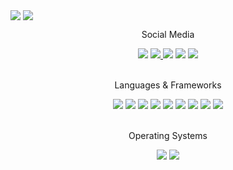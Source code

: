 <a href="https://github.com/omerhuseyingul"><img align="center" src="https://github-readme-stats.vercel.app/api?username=omerhuseyingul&show_icons=true&bg_color=0d1117&text_color=bdc3c7&title_color=f1c40f&icon_color=f1c40f&hide_border=true" /></a>
<a href="https://github.com/omerhuseyingul"><img align="center" src="https://github-readme-stats.vercel.app/api/top-langs/?username=omerhuseyingul&bg_color=0d1117&text_color=bdc3c7&title_color=f1c40f&hide_border=true&layout=compact&langs_count=10" /></a>

<div align='center' textalign='center'>
<p>Social Media</p>
<a href="https://www.instagram.com/omergul.cs/"><img src="https://img.shields.io/badge/Instagram-E4405F?style=for-the-badge&logo=instagram&logoColor=white"></a>
<a href="https://stackoverflow.com/users/15302000/laweis/"><img src="https://img.shields.io/badge/Stack_Overflow-FE7A16?style=for-the-badge&logo=stack-overflow&logoColor=white"</a>
<a href="https://leetcode.com/omerhuseyingul/"><img src="https://img.shields.io/badge/-LeetCode-FFA116?style=for-the-badge&logo=LeetCode&logoColor=black"></a>
<a href="https://hackerrank.com/omerhuseyingul/"><img src="https://img.shields.io/badge/-Hackerrank-2EC866?style=for-the-badge&logo=HackerRank&logoColor=white"></a>
<a href="https://twitter.com/omerhuseyingul/"><img src="https://img.shields.io/badge/Twitter-1DA1F2?style=for-the-badge&logo=twitter&logoColor=white"></a>
</div>

<div align='center' textalign='center'>
<br><p>Languages & Frameworks</p>
<img src="https://img.shields.io/badge/Python-FFD43B?style=for-the-badge&logo=python&logoColor=darkgreen">
<img src="https://img.shields.io/badge/HTML5-E34F26?style=for-the-badge&logo=html5&logoColor=white">
<img src="https://img.shields.io/badge/CSS3-1572B6?style=for-the-badge&logo=css3&logoColor=white">
<img src="https://img.shields.io/badge/JavaScript-F7DF1E?style=for-the-badge&logo=javascript&logoColor=black">
<img src="https://img.shields.io/badge/C%23-239120?style=for-the-badge&logo=c-sharp&logoColor=white">
<img src="https://img.shields.io/badge/Xamarin-3498DB?style=for-the-badge&logo=xamarin&logoColor=white">
<img src="https://img.shields.io/badge/Bootstrap-563D7C?style=for-the-badge&logo=bootstrap&logoColor=white">
<img src="https://img.shields.io/badge/.NET-512BD4?style=for-the-badge&logo=dotnet&logoColor=white">
<img src="https://img.shields.io/badge/Bootstrap-563D7C?style=for-the-badge&logo=bootstrap&logoColor=white">
</div>

<div align='center' textalign='center'>
<br><p>Operating Systems</p>
<img src="https://img.shields.io/badge/Ubuntu-E95420?style=for-the-badge&logo=ubuntu&logoColor=white">
<img src="https://img.shields.io/badge/Kali_Linux-557C94?style=for-the-badge&logo=kali-linux&logoColor=white">
</div>


 
</p>



